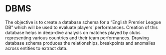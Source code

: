 # DBMS
The objective is to create a database schema for a “English Premier League DB” which will be used to evaluate players’ performances. Creation of this database helps in deep-dive analysis on matches played by clubs representing various countries and their team performances. Drawing database schema produces the relationships, breakpoints and anomalies across entities to extract data.
